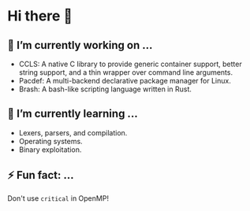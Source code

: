 # Hi there 👋

## 🔭 I’m currently working on ...

  - CCLS: A native C library to provide generic container support, better string support, and a thin wrapper over command line arguments.
  - Pacdef: A multi-backend declarative package manager for Linux.
  - Brash: A bash-like scripting language written in Rust.

## 🌱 I’m currently learning ...
  - Lexers, parsers, and compilation.
  - Operating systems.
  - Binary exploitation.

## ⚡ Fun fact: ...

Don't use `critical` in OpenMP!


<!--
**InnocentZero/InnocentZero** is a ✨ _special_ ✨ repository because its `README.md` (this file) appears on your GitHub profile.

Here are some ideas to get you started:

-->
